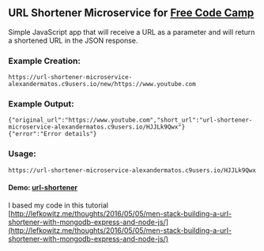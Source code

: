 ## URL Shortener Microservice for [Free Code Camp](https://www.freecodecamp.com/challenges/url-shortener-microservice)

Simple JavaScript app that will receive a URL as a parameter and will return a shortened URL in the JSON response.

### Example Creation:

`https://url-shortener-microservice-alexandermatos.c9users.io/new/https://www.youtube.com`

### Example Output:

`{"original_url":"https://www.youtube.com","short_url":"url-shortener-microservice-alexandermatos.c9users.io/HJJLk9Qwx"}`  
`{"error":"Error details"}`

### Usage:

`https://url-shortener-microservice-alexandermatos.c9users.io/HJJLk9Qwx`

#### Demo: [url-shortener](https://github.com/matosalexander/url-shortener)

I based my code in this tutorial
[http://lefkowitz.me/thoughts/2016/05/05/men-stack-building-a-url-shortener-with-mongodb-express-and-node-js/](http://lefkowitz.me/thoughts/2016/05/05/men-stack-building-a-url-shortener-with-mongodb-express-and-node-js/)